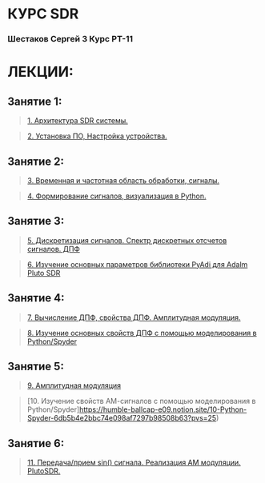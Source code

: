 # КУРС SDR
### Шестаков Сергей 3 Курс РТ-11
# ЛЕКЦИИ:
## Занятие 1:
> [1. Архитектура SDR системы.](https://humble-ballcap-e09.notion.site/1-SDR-bf05fc1219da419d88d15f950007c08d?pvs=4)

>  [2. Установка ПО, Настройка устройства.](https://humble-ballcap-e09.notion.site/2-84a9d15f81834c58a86af70a76991cec)
## Занятие 2:
>[3. Временная и частотная область обработки, сигналы.](https://humble-ballcap-e09.notion.site/3-022075c5872a478a986df83e3e5dd6dd?pvs=4)

>  [4. Формирование сигналов, визуализация в Python.](https://humble-ballcap-e09.notion.site/4-Python-5f78caed6b4c4d919115c5489dd4ffae?pvs=4)
## Занятие 3:
> [5. Дискретизация сигналов. Спектр дискретных отсчетов сигналов. ДПФ](https://humble-ballcap-e09.notion.site/5-5f9904dc31f747379b47610a5625be65?pvs=4)

> [6. Изучение основных параметров библиотеки PyAdi для Adalm Pluto SDR](https://humble-ballcap-e09.notion.site/6-PyAdi-Adalm-Pluto-SDR-7dabe605bb7243e3b8cb02ff208ca2bf?pvs=4)

## Занятие 4:

> [7. Вычисление ДПФ, свойства ДПФ. Амплитудная модуляция.](https://humble-ballcap-e09.notion.site/7-0ee2669e5e8144f39ed11d8455609fc2?pvs=25)

> [8. Изучение основных свойств ДПФ с помощью моделирования в  Python/Spyder](https://humble-ballcap-e09.notion.site/8-Python-Spyder-c8f1d4266bd0468caadda311c2e6f812?pvs=25)

## Занятие 5:

> [9. Амплитудная модуляция](https://humble-ballcap-e09.notion.site/9-e47a36000b3944be8c93d32561685ae1?pvs=25)

> [10. Изучение свойств АМ-сигналов с помощью моделирования в Python/Spyder]https://humble-ballcap-e09.notion.site/10-Python-Spyder-6db5b4e2bbc74e098af7297b98508b63?pvs=25)

## Занятие 6:

> [11. Передача/прием sin() сигнала. Реализация АМ модуляции. PlutoSDR.](https://humble-ballcap-e09.notion.site/11-sin-PlutoSDR-33d96c13fe9142c3bdceb2ede48f7a50?pvs=25)



